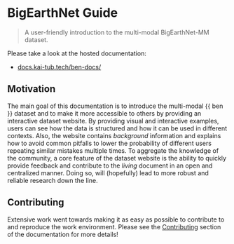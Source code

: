 # BigEarthNet Guide
> A user-friendly introduction to the multi-modal BigEarthNet-MM dataset.

Please take a look at the hosted documentation:
- [docs.kai-tub.tech/ben-docs/](docs.kai-tub.tech/ben-docs/)

## Motivation
<!-- motivation-start -->
The main goal of this documentation is to introduce the multi-modal {{ ben }} dataset and to make it more accessible to others by providing an interactive dataset website.
By providing visual and interactive examples, users can see how the data is structured and how it can be used in different contexts.
Also, the website contains _background_ information and explains how to avoid common pitfalls to lower the probability of different users repeating similar mistakes multiple times.
To aggregate the knowledge of the community, a core feature of the dataset website is the ability to quickly provide feedback and contribute to the _living_ document in an open and centralized manner.
Doing so, will (hopefully) lead to more robust and reliable research down the line.
<!-- motivation-end -->

## Contributing
Extensive work went towards making it as easy as possible to contribute to and reproduce the work environment.
Please see the [Contributing](docs.kai-tub.tech/ben-docs/contributing) section of the documentation for more details!
